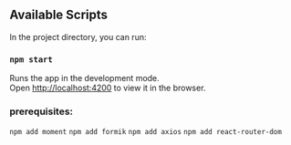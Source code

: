 ## Available Scripts

In the project directory, you can run:

### `npm start`

Runs the app in the development mode.\
Open [http://localhost:4200](http://localhost:4200) to view it in the browser.


### prerequisites:

`npm add moment`
`npm add formik`
`npm add axios`
`npm add react-router-dom`
